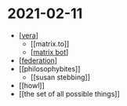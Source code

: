 # 2021-02-11

- [[vera]]
  - [[matrix.to]]
  - [[matrix bot]]
- [[federation]]
- [[philosophybites]]
  - [[susan stebbing]]
- [[howl]]
- [[the set of all possible things]]

[//begin]: # "Autogenerated link references for markdown compatibility"
[vera]: ../vera "Vera"
[matrix bot]: ../matrix-bot "Matrix Bot"
[federation]: ../federation "Federation"
[//end]: # "Autogenerated link references"